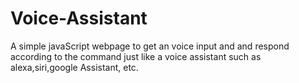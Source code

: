 # Voice-Assistant
 A simple javaScript webpage to get an voice input and and respond according to the command just like a voice assistant such as alexa,siri,google Assistant, etc.
